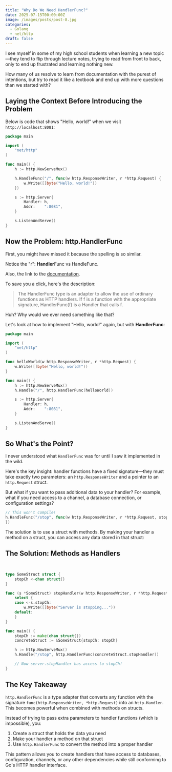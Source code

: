 ```yaml
---
title: "Why Do We Need HandlerFunc?"
date: 2025-07-15T00:00:00Z
image: /images/posts/post-8.jpg
categories:
  - Golang
  - net/http
draft: false
---
```


I see myself in some of my high school students when learning a new topic—they tend to flip through lecture notes, trying to read from front to back, only to end up frustrated and learning nothing new.

How many of us resolve to learn from documentation with the purest of intentions, but try to read it like a textbook and end up with more questions than we started with?

## Laying the Context Before Introducing the Problem

Below is code that shows "Hello, world!" when we visit `http://localhost:8081`:

```go
package main

import (
    "net/http"
)

func main() {
    h := http.NewServeMux()

    h.HandleFunc("/", func(w http.ResponseWriter, r *http.Request) {
        w.Write([]byte("Hello, world!"))
    })

    s := http.Server{
        Handler: h,
        Addr:    ":8081",
    }

    s.ListenAndServe()
}
```

## Now the Problem: http.HandlerFunc

First, you might have missed it because the spelling is so similar.

Notice the "r": **Handler**Func vs HandleFunc.

Also, the link to the [documentation](https://pkg.go.dev/net/http#HandlerFunc).

To save you a click, here's the description:

> The HandlerFunc type is an adapter to allow the use of ordinary functions as HTTP handlers. If f is a function with the appropriate signature, HandlerFunc(f) is a Handler that calls f.

Huh? Why would we ever need something like that?

Let's look at how to implement "Hello, world!" again, but with **HandlerFunc**:

```go
package main

import (
    "net/http"
)

func helloWorld(w http.ResponseWriter, r *http.Request) {
    w.Write([]byte("Hello, world!"))
}

func main() {
    h := http.NewServeMux()
    h.Handle("/", http.HandlerFunc(helloWorld))

    s := http.Server{
        Handler: h,
        Addr:    ":8081",
    }

    s.ListenAndServe()
}
```

## So What's the Point?

I never understood what `HandlerFunc` was for until I saw it implemented in the wild.

Here's the key insight: handler functions have a fixed signature—they must take exactly two parameters: an `http.ResponseWriter` and a pointer to an `http.Request` struct.

But what if you want to pass additional data to your handler? For example, what if you need access to a channel, a database connection, or configuration settings?

```go
// This won't compile!
h.HandleFunc("/stop", func(w http.ResponseWriter, r *http.Request, stopCh <-chan struct{}) {
})
```

The solution is to use a struct with methods. By making your handler a method on a struct, you can access any data stored in that struct:

## The Solution: Methods as Handlers

```go


type SomeStruct struct {
    stopCh <-chan struct{}
}

func (s *SomeStruct) stopHandler(w http.ResponseWriter, r *http.Request) {
    select {
    case <-s.stopCh:
        w.Write([]byte("Server is stopping..."))
    default:
    }
}

func main() {
    stopCh := make(chan struct{})
    concreteStruct := &SomeStruct{stopCh: stopCh}

    h := http.NewServeMux()
    h.Handle("/stop", http.HandlerFunc(concreteStruct.stopHandler))

    // Now server.stopHandler has access to stopCh!
}
```

## The Key Takeaway

`http.HandlerFunc` is a type adapter that converts any function with the signature `func(http.ResponseWriter, *http.Request)` into an `http.Handler`. This becomes powerful when combined with methods on structs.

Instead of trying to pass extra parameters to handler functions (which is impossible), you:

1. Create a struct that holds the data you need
2. Make your handler a method on that struct
3. Use `http.HandlerFunc` to convert the method into a proper handler

This pattern allows you to create handlers that have access to databases, configuration, channels, or any other dependencies while still conforming to Go's HTTP handler interface.
